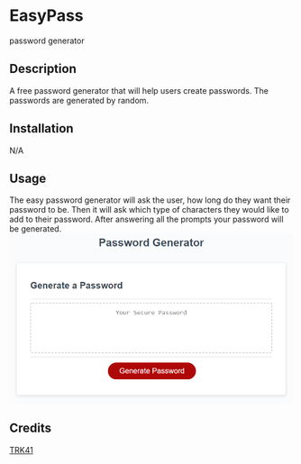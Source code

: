 # EasyPass 
 password generator
## Description

A free password generator that will help users create passwords.
The passwords are generated by random.
 
## Installation

N/A

## Usage
The easy password generator will ask the user, how long do they want their password to be.
Then it will ask which type of characters they would like to add to their password.
After answering all the prompts your password will be generated.
![alt text](/03-javascript-homework-demo.png "Demo image of password generator")
## Credits
[TRK41](https://github.com/TRK41)
